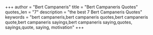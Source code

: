 +++
author = "Bert Campaneris"
title = "Bert Campaneris Quotes"
quotes_len = "7"
description = "the best 7 Bert Campaneris Quotes"
keywords = "bert campaneris,bert campaneris quotes,bert campaneris quote,bert campaneris sayings,bert campaneris saying,quotes, sayings,quote, saying, motivation"
+++
